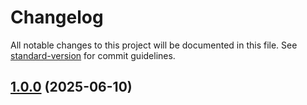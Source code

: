 # Changelog

All notable changes to this project will be documented in this file. See [standard-version](https://github.com/conventional-changelog/standard-version) for commit guidelines.

## [1.0.0](https://github.com/debanshup/quickserve/compare/v0.0.2-beta.0...v1.0.0) (2025-06-10)
